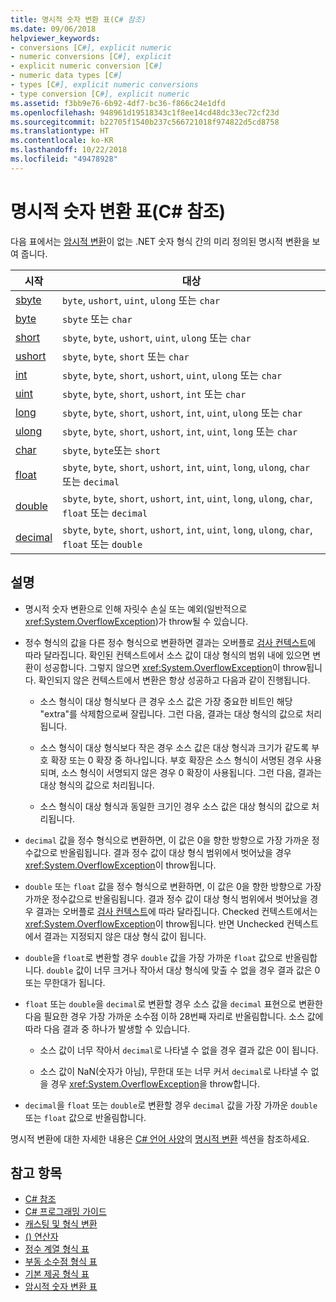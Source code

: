 ```yaml
---
title: 명시적 숫자 변환 표(C# 참조)
ms.date: 09/06/2018
helpviewer_keywords:
- conversions [C#], explicit numeric
- numeric conversions [C#], explicit
- explicit numeric conversion [C#]
- numeric data types [C#]
- types [C#], explicit numeric conversions
- type conversion [C#], explicit numeric
ms.assetid: f3bb9e76-6b92-4df7-bc36-f866c24e1dfd
ms.openlocfilehash: 948961d19518343c1f8ee14cd48dc33ec72cf23d
ms.sourcegitcommit: b22705f1540b237c566721018f974822d5cd8758
ms.translationtype: HT
ms.contentlocale: ko-KR
ms.lasthandoff: 10/22/2018
ms.locfileid: "49478928"
---
```

# <a name="explicit-numeric-conversions-table-c-reference"></a>명시적 숫자 변환 표(C# 참조)

다음 표에서는 [암시적 변환](implicit-numeric-conversions-table.md)이 없는 .NET 숫자 형식 간의 미리 정의된 명시적 변환을 보여 줍니다.

|시작|대상|  
|----------|--------|  
|[sbyte](sbyte.md)|`byte`, `ushort`, `uint`, `ulong` 또는 `char`|  
|[byte](byte.md)|`sbyte` 또는 `char`|  
|[short](short.md)|`sbyte`, `byte`, `ushort`, `uint`, `ulong` 또는 `char`|  
|[ushort](ushort.md)|`sbyte`, `byte`, `short` 또는 `char`|  
|[int](int.md)|`sbyte`, `byte`, `short`, `ushort`, `uint`, `ulong` 또는 `char`|  
|[uint](uint.md)|`sbyte`, `byte`, `short`, `ushort`, `int` 또는 `char`|  
|[long](long.md)|`sbyte`, `byte`, `short`, `ushort`, `int`, `uint`, `ulong` 또는 `char`|  
|[ulong](ulong.md)|`sbyte`, `byte`, `short`, `ushort`, `int`, `uint`, `long` 또는 `char`|  
|[char](char.md)|`sbyte`, `byte`또는 `short`|  
|[float](float.md)|`sbyte`, `byte`, `short`, `ushort`, `int`, `uint`, `long`, `ulong`, `char` 또는 `decimal`|  
|[double](double.md)|`sbyte`, `byte`, `short`, `ushort`, `int`, `uint`, `long`, `ulong`, `char`, `float` 또는 `decimal`|  
|[decimal](decimal.md)|`sbyte`, `byte`, `short`, `ushort`, `int`, `uint`, `long`, `ulong`, `char`, `float` 또는 `double`|  
  
## <a name="remarks"></a>설명  
  
- 명시적 숫자 변환으로 인해 자릿수 손실 또는 예외(일반적으로 <xref:System.OverflowException>)가 throw될 수 있습니다.  

- 정수 형식의 값을 다른 정수 형식으로 변환하면 결과는 오버플로 [검사 컨텍스트](checked-and-unchecked.md)에 따라 달라집니다. 확인된 컨텍스트에서 소스 값이 대상 형식의 범위 내에 있으면 변환이 성공합니다. 그렇지 않으면 <xref:System.OverflowException>이 throw됩니다. 확인되지 않은 컨텍스트에서 변환은 항상 성공하고 다음과 같이 진행됩니다.

  - 소스 형식이 대상 형식보다 큰 경우 소스 값은 가장 중요한 비트인 해당 "extra"를 삭제함으로써 잘립니다. 그런 다음, 결과는 대상 형식의 값으로 처리됩니다.

  - 소스 형식이 대상 형식보다 작은 경우 소스 값은 대상 형식과 크기가 같도록 부호 확장 또는 0 확장 중 하나입니다. 부호 확장은 소스 형식이 서명된 경우 사용되며, 소스 형식이 서명되지 않은 경우 0 확장이 사용됩니다. 그런 다음, 결과는 대상 형식의 값으로 처리됩니다.

  - 소스 형식이 대상 형식과 동일한 크기인 경우 소스 값은 대상 형식의 값으로 처리됩니다.
  
- `decimal` 값을 정수 형식으로 변환하면, 이 값은 0을 향한 방향으로 가장 가까운 정수값으로 반올림됩니다. 결과 정수 값이 대상 형식 범위에서 벗어났을 경우 <xref:System.OverflowException>이 throw됩니다.  
  
- `double` 또는 `float` 값을 정수 형식으로 변환하면, 이 값은 0을 향한 방향으로 가장 가까운 정수값으로 반올림됩니다. 결과 정수 값이 대상 형식 범위에서 벗어났을 경우 결과는 오버플로 [검사 컨텍스트](checked-and-unchecked.md)에 따라 달라집니다. Checked 컨텍스트에서는 <xref:System.OverflowException>이 throw됩니다. 반면 Unchecked 컨텍스트에서 결과는 지정되지 않은 대상 형식 값이 됩니다.  
  
- `double`을 `float`로 변환할 경우 `double` 값을 가장 가까운 `float` 값으로 반올림합니다. `double` 값이 너무 크거나 작아서 대상 형식에 맞출 수 없을 경우 결과 값은 0 또는 무한대가 됩니다.  
  
- `float` 또는 `double`을 `decimal`로 변환할 경우 소스 값을 `decimal` 표현으로 변환한 다음 필요한 경우 가장 가까운 소수점 이하 28번째 자리로 반올림합니다. 소스 값에 따라 다음 결과 중 하나가 발생할 수 있습니다.  

  - 소스 값이 너무 작아서 `decimal`로 나타낼 수 없을 경우 결과 값은 0이 됩니다.  

  - 소스 값이 NaN(숫자가 아님), 무한대 또는 너무 커서 `decimal`로 나타낼 수 없을 경우 <xref:System.OverflowException>을 throw합니다.  
  
- `decimal`을 `float` 또는 `double`로 변환할 경우 `decimal` 값을 가장 가까운 `double` 또는 `float` 값으로 반올림합니다.  
  
 명시적 변환에 대한 자세한 내용은 [C# 언어 사양](../language-specification/index.md)의 [명시적 변환](~/_csharplang/spec/conversions.md#explicit-conversions) 섹션을 참조하세요.
  
## <a name="see-also"></a>참고 항목

- [C# 참조](../index.md)
- [C# 프로그래밍 가이드](../../programming-guide/index.md)
- [캐스팅 및 형식 변환](../../programming-guide/types/casting-and-type-conversions.md)
- [() 연산자](../operators/invocation-operator.md)
- [정수 계열 형식 표](integral-types-table.md)
- [부동 소수점 형식 표](floating-point-types-table.md)
- [기본 제공 형식 표](built-in-types-table.md)
- [암시적 숫자 변환 표](implicit-numeric-conversions-table.md)
